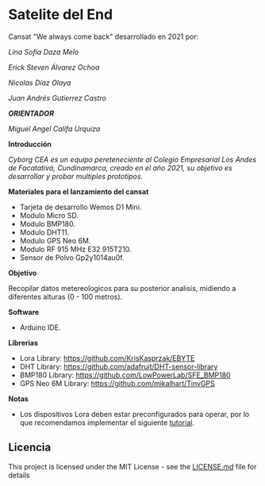 # Satelite del End

Cansat "We always come back" desarrollado en 2021 por:

*_Lina Sofía Daza Melo_*

*_Erick Steven Álvarez Ochoa_*
 
*_Nicolas Díaz Olaya_*

*_Juan Andrés Gutierrez Castro_*

**_ORIENTADOR_**

*_Miguel Angel Califa Urquiza_*

**Introducción**

*_Cyborg CEA es un equipo pereteneciente al Colegio Empresarial Los Andes de Facatativá, Cundinamarca, creado en el año 2021, su objetivo es desarrollar y probar multiples prototipos._* 

**Materiales para el lanzamiento del cansat** 

* Tarjeta de desarrollo Wemos D1 Mini.
* Modulo Micro SD.
* Modulo BMP180.
* Modulo DHT11.
* Modulo GPS Neo 6M.
* Modulo RF 915 MHz E32 915T210.
* Sensor de Polvo Gp2y1014au0f.

**Objetivo**

Recopilar datos metereologicos para su posterior analisis, midiendo a diferentes alturas (0 - 100 metros).

**Software**

* Arduino IDE.

**Librerias**

* Lora Library: https://github.com/KrisKasprzak/EBYTE
* DHT Library: https://github.com/adafruit/DHT-sensor-library
* BMP180 Library: https://github.com/LowPowerLab/SFE_BMP180
* GPS Neo 6M Library: https://github.com/mikalhart/TinyGPS

**Notas**

* Los dispositivos Lora deben estar preconfigurados para operar, por lo que recomendamos implementar el siguiente [tutorial](https://makersportal.com/blog/2019/10/5/arduino-lora-network).

## Licencia

This project is licensed under the MIT License - see the [LICENSE.md](LICENSE.md) file for details
